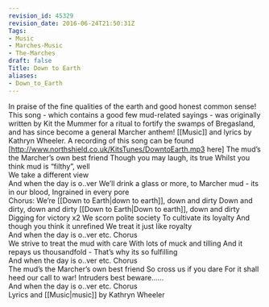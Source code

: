 ```yaml
---
revision_id: 45329
revision_date: 2016-06-24T21:50:31Z
Tags:
- Music
- Marches-Music
- The-Marches
draft: false
Title: Down to Earth
aliases:
- Down_to_Earth
---
```

In praise of the fine qualities of the earth and good honest common sense!  This song - which contains a good few mud-related sayings - was originally written by Kit the Mummer for a ritual to fortify the swamps of Bregasland, and has since become a general Marcher anthem!
[[Music]] and lyrics by Kathryn Wheeler.
A recording of this song can be found [http://www.northshield.co.uk/KitsTunes/DowntoEarth.mp3 here] 
The mud’s the Marcher’s own best friend 
Though you may laugh, its true 
Whilst you think mud is “filthy”, well  
We take a different view  
And when the day is o..ver 
We’ll drink a glass or more, 
to Marcher mud - its in our blood, 
Ingrained in every pore  
Chorus: 
We’re [[Down to Earth|down to earth]], down and dirty 
Down and dirty, down and dirty 
[[Down to Earth|Down to earth]], down and dirty 
Digging for victory  x2
We scorn polite society 
To cultivate its loyalty 
And though you think it unrefined 
We treat it just like royalty  
And when the day is o..ver etc.
Chorus  
We strive to treat the mud with care 
With lots of muck and tilling 
And it repays us thousandfold - 
That’s why its so fulfilling  
And when the day is o..ver etc.
Chorus  
The mud’s the Marcher’s own best friend 
So cross us if you dare 
For it shall heed our call to war! 
Intruders best beware……  
And when the day is o..ver etc.
Chorus  
Lyrics and [[Music|music]] by Kathryn Wheeler